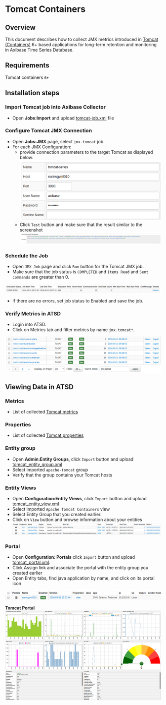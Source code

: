 # Tomcat Containers

## Overview

This document describes how to collect JMX metrics introduced in [Tomcat (Containers)](http://tomcat.apache.org/) 6+ based applications for long-term retention and monitoring in Axibase Time Series Database.

## Requirements

Tomcat containers `6+`

## Installation steps

### Import Tomcat job into Axibase Collector

 * Open **Jobs:Import** and upload [tomcat-job.xml](configs/tomcat_job.xml) file

### Configure Tomcat JMX Connection

* Open **Jobs:JMX** page, select `jmx-tomcat` job.
* For each JMX Configuration:
    * provide connection parameters to the target Tomcat as displayed below:
    ![](images/tomcat_jmx_configuration.png)
    * Click `Test` button and make sure that the result similar to the screenshot
    ![](images/tomcat_test_jmx_configuration.png)

### Schedule the Job

* Open `JMX Job` page and click `Run` button for the Tomcat JMX job.
* Make sure that the job status is `COMPLETED` and `Items Read` and `Sent commands` are greater than 0.

![](images/test_run.png)

* If there are no errors, set job status to Enabled and save the job.

### Verify Metrics in ATSD

* Login into ATSD.
* Click on Metrics tab and filter metrics by name `jmx.tomcat*`.

![](images/tomcat_metrics.png)

## Viewing Data in ATSD

### Metrics

* List of collected [Tomcat metrics](metric-list.md)

### Properties

* List of collected [Tomcat properties](properties-list.md)


### Entity group

* Open **Admin:Entity Groups**, click `Import` button and upload  [tomcat_entity_group.xml](configs/tomcat_entity_group.xml)
* Select imported `apache-tomcat` group
* Verify that the group contains your Tomcat hosts


### Entity Views

* Open **Configuration:Entity Views**, click `Import` button and upload  [tomcat_entity_view.xml](configs/tomcat_entity_view.xml)
* Select imported `Apache Tomcat Containers` view
* Select Entity Group that you created earlier.
* Click on `View` button and browse information about your entities
![](images/tomcat_entity_view.png)


### Portal

* Open **Configuration: Portals** click `Import` button and upload [tomcat_portal.xml](configs/tomcat_portal.xml).
* Click Assign link and associate the portal with the entity group you created earlier
* Open Entity tabs, find java application by name, and click on its portal icon

![](images/tomcat_portal_icon.png)

**Tomcat Portal**
![](images/tomcat_portal.png)